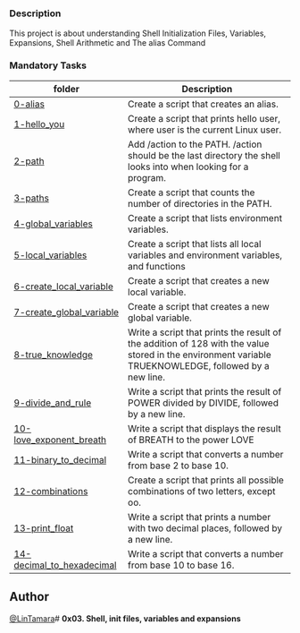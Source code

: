 # 
### Description
 This project is about understanding Shell Initialization Files, Variables, Expansions, Shell Arithmetic and The alias Command
### Mandatory Tasks
| folder | Description |
| ------ | ------ |
| [0-alias](0-alias) | Create a script that creates an alias. |
| [1-hello_you](1-hello_you) | Create a script that prints hello user, where user is the current Linux user. |
| [2-path](2-path) | Add /action to the PATH. /action should be the last directory the shell looks into when looking for a program. |
| [3-paths](3-paths) | Create a script that counts the number of directories in the PATH. |
| [4-global_variables](4-global_variables) | Create a script that lists environment variables. |
| [5-local_variables](5-local_variables) | Create a script that lists all local variables and environment variables, and functions |
| [6-create_local_variable](6-create_local_variable) | Create a script that creates a new local variable. |
| [7-create_global_variable](7-create_global_variable) | Create a script that creates a new global variable. |
| [8-true_knowledge](8-true_knowledge) | Write a script that prints the result of the addition of 128 with the value stored in the environment variable TRUEKNOWLEDGE, followed by a new line. |
| [9-divide_and_rule](9-divide_and_rule) | Write a script that prints the result of POWER divided by DIVIDE, followed by a new line. |
| [10-love_exponent_breath](10-love_exponent_breath) | Write a script that displays the result of BREATH to the power LOVE |
| [11-binary_to_decimal](11-binary_to_decimal) | Write a script that converts a number from base 2 to base 10. |
| [12-combinations](12-combinations) | Create a script that prints all possible combinations of two letters, except oo. |
| [13-print_float](13-print_float) | Write a script that prints a number with two decimal places, followed by a new line. |
| [14-decimal_to_hexadecimal](14-decimal_to_hexadecimal) | Write a script that converts a number from base 10 to base 16. |

## Author
[@LinTamara](@LinTamara)# **0x03. Shell, init files, variables and expansions**

